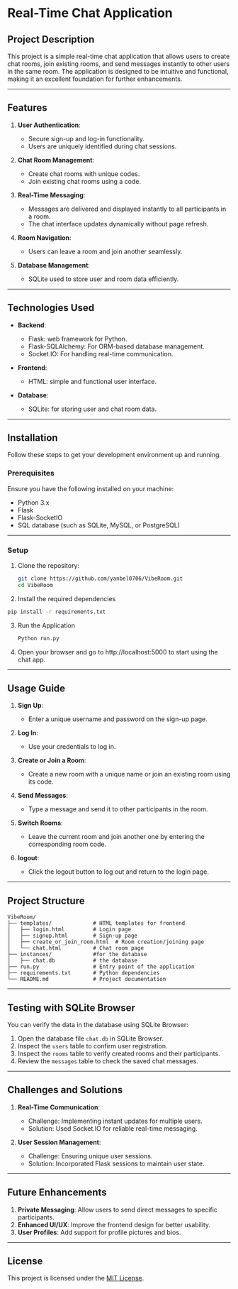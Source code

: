 # Real-Time Chat Application

## Project Description
This project is a simple real-time chat application that allows users to create chat rooms, join existing rooms, and send messages instantly to other users in the same room. The application is designed to be intuitive and functional, making it an excellent foundation for further enhancements.

---

## Features
1. **User Authentication**:
   - Secure sign-up and log-in functionality.
   - Users are uniquely identified during chat sessions.

2. **Chat Room Management**:
   - Create chat rooms with unique codes.
   - Join existing chat rooms using a code.

3. **Real-Time Messaging**:
   - Messages are delivered and displayed instantly to all participants in a room.
   - The chat interface updates dynamically without page refresh.

4. **Room Navigation**:
   - Users can leave a room and join another seamlessly.

5. **Database Management**:
   - SQLite used to store user and room data efficiently.
---

## Technologies Used
- **Backend**:
  - Flask: web framework for Python.
  - Flask-SQLAlchemy: For ORM-based database management.
  - Socket.IO: For handling real-time communication.

- **Frontend**:
  - HTML: simple and functional user interface.

- **Database**:
  - SQLite:  for storing user and chat room data.

---

## Installation

Follow these steps to get your development environment up and running.

### Prerequisites

Ensure you have the following installed on your machine:

- Python 3.x
- Flask
- Flask-SocketIO
- SQL database (such as SQLite, MySQL, or PostgreSQL)
---

### Setup

1. Clone the repository:

   ```bash
   git clone https://github.com/yanbel0706/VibeRoom.git
   cd VibeRoom
   ```
 2. Install the required dependencies
   ```bash
   pip install -r requirements.txt
   ```
3. Run the Application
   ```bash
   Python run.py
   ```
4. Open your browser and go to http://localhost:5000 to start using the chat app.
   
---

## Usage Guide
1. **Sign Up**:
   - Enter a unique username and password on the sign-up page.

2. **Log In**:
   - Use your credentials to log in.

3. **Create or Join a Room**:
   - Create a new room with a unique name or join an existing room using its code.

4. **Send Messages**:
   - Type a message and send it to other participants in the room.

5. **Switch Rooms**:
   - Leave the current room and join another one by entering the corresponding room code.

6. **logout**:
   - Click the logout button to log out and return to the login page.

---


## Project Structure
```
VibeRoom/
├── templates/             # HTML templates for frontend
│   ├── login.html         # Login page
│   ├── signup.html        # Sign-up page
│   ├── create_or_join_room.html  # Room creation/joining page
│   └── chat.html          # Chat room page
├── instances/             #for the database
│   ├── chat.db            # the database                         
├── run.py                 # Entry point of the application
├── requirements.txt       # Python dependencies
└── README.md              # Project documentation
```

---

## Testing with SQLite Browser
You can verify the data in the database using SQLite Browser:
1. Open the database file `chat.db` in SQLite Browser.
2. Inspect the `users` table to confirm user registration.
3. Inspect the `rooms` table to verify created rooms and their participants.
4. Review the `messages` table to check the saved chat messages.

---

## Challenges and Solutions
1. **Real-Time Communication**:
   - Challenge: Implementing instant updates for multiple users.
   - Solution: Used Socket.IO for reliable real-time messaging.

2. **User Session Management**:
   - Challenge: Ensuring unique user sessions.
   - Solution: Incorporated Flask sessions to maintain user state.

---

## Future Enhancements
1. **Private Messaging**: Allow users to send direct messages to specific participants.
2. **Enhanced UI/UX**: Improve the frontend design for better usability.
3. **User Profiles**: Add support for profile pictures and bios.

---

## License
This project is licensed under the [MIT License](https://opensource.org/licenses/MIT).
